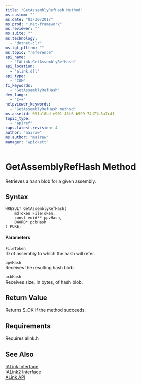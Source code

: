 ```yaml
---
title: "GetAssemblyRefHash Method"
ms.custom: ""
ms.date: "03/30/2017"
ms.prod: ".net-framework"
ms.reviewer: ""
ms.suite: ""
ms.technology: 
  - "dotnet-clr"
ms.tgt_pltfrm: ""
ms.topic: "reference"
api_name: 
  - "IALink.GetAssemblyRefHash"
api_location: 
  - "alink.dll"
api_type: 
  - "COM"
f1_keywords: 
  - "GetAssemblyRefHash"
dev_langs: 
  - "C++"
helpviewer_keywords: 
  - "GetAssemblyRefHash method"
ms.assetid: 091a18bd-e901-46f6-b999-74d71c8a7c41
topic_type: 
  - "apiref"
caps.latest.revision: 4
author: "mairaw"
ms.author: "mairaw"
manager: "wpickett"
---
```

# GetAssemblyRefHash Method
Retrieves a hash blob for a given assembly.  
  
## Syntax  
  
```  
HRESULT GetAssemblyRefHash(  
    mdToken FileToken,  
    const void** ppvHash,  
    DWORD* pcbHash  
) PURE;  
```  
  
#### Parameters  
 `FileToken`  
 ID of assembly to which the hash will refer.  
  
 `ppvHash`  
 Receives the resulting hash blob.  
  
 `pcbHash`  
 Receives size, in bytes, of hash blob.  
  
## Return Value  
 Returns S_OK if the method succeeds.  
  
## Requirements  
 Requires alink.h  
  
## See Also  
 [IALink Interface](../../../../docs/framework/unmanaged-api/alink/ialink-interface.md)   
 [IALink2 Interface](../../../../docs/framework/unmanaged-api/alink/ialink2-interface.md)   
 [ALink API](../../../../docs/framework/unmanaged-api/alink/index.md)
